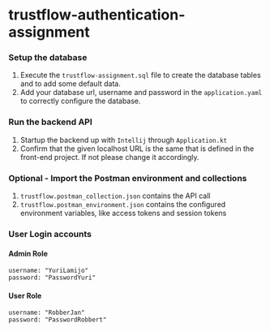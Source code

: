 # trustflow-authentication-assignment

### Setup the database
1. Execute the ``trustflow-assignment.sql`` file to create the database tables and to add some default data.
2. Add your database url, username and password in the `application.yaml` to correctly configure the database.

### Run the backend API
1. Startup the backend up with `Intellij` through `Application.kt`
2. Confirm that the given localhost URL is the same that is defined in the front-end project. If not please change it accordingly.

### Optional - Import the Postman environment and collections
1. `trustflow.postman_collection.json` contains the API call
2. `trustflow.postman_environment.json` contains the configured environment variables, like access tokens and session tokens

### User Login accounts
#### Admin Role
````aiignore
username: "YuriLamijo"
password: "PasswordYuri"
````

#### User Role
````aiignore
username: "RobberJan"
password: "PasswordRobbert"
````